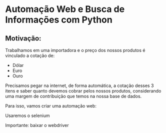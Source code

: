 <h1>Automação Web e Busca de Informações com Python</h1>

## Motivação:
Trabalhamos em uma importadora e o preço dos nossos produtos é vinculado a cotação de:

- Dólar
- Euro
- Ouro

Precisamos pegar na internet, de forma automática, a cotação desses 3 itens e saber quanto devemos cobrar pelos nossos produtos, considerando uma margem de contribuição que temos na nossa base de dados.

Para isso, vamos criar uma automação web:

Usaremos o selenium

Importante: baixar o webdriver
